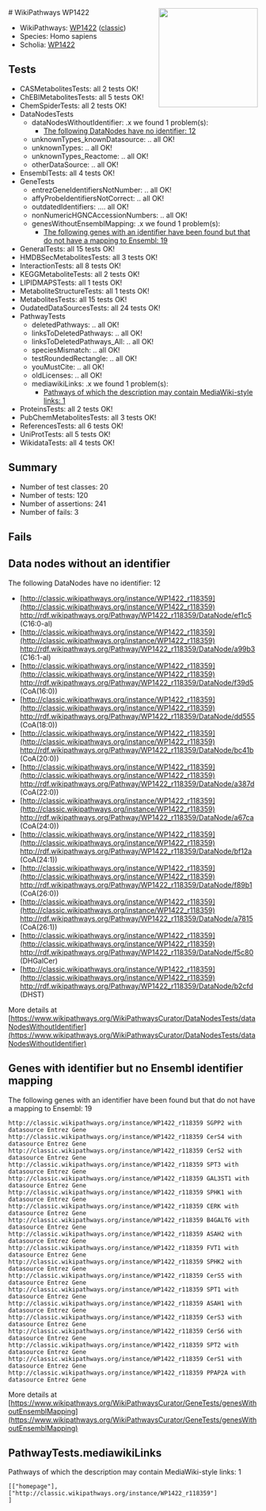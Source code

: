 <img style="float: right; width: 200px" src="https://upload.wikimedia.org/wikipedia/commons/thumb/8/83/Wplogo_with_text_500.png/640px-Wplogo_with_text_500.png" />
# WikiPathways WP1422

* WikiPathways: [WP1422](https://wikipathways.org/pathways/WP1422) ([classic](https://classic.wikipathways.org/instance/WP1422))
* Species: Homo sapiens
* Scholia: [WP1422](https://scholia.toolforge.org/wikipathways/WP1422)
## Tests
* CASMetabolitesTests: all 2 tests OK!
* ChEBIMetabolitesTests: all 5 tests OK!
* ChemSpiderTests: all 2 tests OK!
* DataNodesTests
    * dataNodesWithoutIdentifier: .x we found 1 problem(s):
        * [The following DataNodes have no identifier: 12](#8792c492)
    * unknownTypes_knownDatasource: .. all OK!
    * unknownTypes: .. all OK!
    * unknownTypes_Reactome: .. all OK!
    * otherDataSource: .. all OK!
* EnsemblTests: all 4 tests OK!
* GeneTests
    * entrezGeneIdentifiersNotNumber: .. all OK!
    * affyProbeIdentifiersNotCorrect: .. all OK!
    * outdatedIdentifiers: .... all OK!
    * nonNumericHGNCAccessionNumbers: .. all OK!
    * genesWithoutEnsemblMapping: .x we found 1 problem(s):
        * [The following genes with an identifier have been found but that do not have a mapping to Ensembl: 19](#c4e54316)
* GeneralTests: all 15 tests OK!
* HMDBSecMetabolitesTests: all 3 tests OK!
* InteractionTests: all 8 tests OK!
* KEGGMetaboliteTests: all 2 tests OK!
* LIPIDMAPSTests: all 1 tests OK!
* MetaboliteStructureTests: all 1 tests OK!
* MetabolitesTests: all 15 tests OK!
* OudatedDataSourcesTests: all 24 tests OK!
* PathwayTests
    * deletedPathways: .. all OK!
    * linksToDeletedPathways: .. all OK!
    * linksToDeletedPathways_All: .. all OK!
    * speciesMismatch: .. all OK!
    * testRoundedRectangle: .. all OK!
    * youMustCite: .. all OK!
    * oldLicenses: .. all OK!
    * mediawikiLinks: .x we found 1 problem(s):
        * [Pathways of which the description may contain MediaWiki-style links: 1](#da69cf45)
* ProteinsTests: all 2 tests OK!
* PubChemMetabolitesTests: all 3 tests OK!
* ReferencesTests: all 6 tests OK!
* UniProtTests: all 5 tests OK!
* WikidataTests: all 4 tests OK!


## Summary

* Number of test classes: 20
* Number of tests: 120
* Number of assertions: 241
* Number of fails: 3

## Fails

<a name="8792c492" />

## Data nodes without an identifier

The following DataNodes have no identifier: 12

* [http://classic.wikipathways.org/instance/WP1422_r118359](http://classic.wikipathways.org/instance/WP1422_r118359) http://rdf.wikipathways.org/Pathway/WP1422_r118359/DataNode/ef1c5 (C16:0-al)
* [http://classic.wikipathways.org/instance/WP1422_r118359](http://classic.wikipathways.org/instance/WP1422_r118359) http://rdf.wikipathways.org/Pathway/WP1422_r118359/DataNode/a99b3 (C16:1-al)
* [http://classic.wikipathways.org/instance/WP1422_r118359](http://classic.wikipathways.org/instance/WP1422_r118359) http://rdf.wikipathways.org/Pathway/WP1422_r118359/DataNode/f39d5 (CoA(16:0))
* [http://classic.wikipathways.org/instance/WP1422_r118359](http://classic.wikipathways.org/instance/WP1422_r118359) http://rdf.wikipathways.org/Pathway/WP1422_r118359/DataNode/dd555 (CoA(18:0))
* [http://classic.wikipathways.org/instance/WP1422_r118359](http://classic.wikipathways.org/instance/WP1422_r118359) http://rdf.wikipathways.org/Pathway/WP1422_r118359/DataNode/bc41b (CoA(20:0))
* [http://classic.wikipathways.org/instance/WP1422_r118359](http://classic.wikipathways.org/instance/WP1422_r118359) http://rdf.wikipathways.org/Pathway/WP1422_r118359/DataNode/a387d (CoA(22:0))
* [http://classic.wikipathways.org/instance/WP1422_r118359](http://classic.wikipathways.org/instance/WP1422_r118359) http://rdf.wikipathways.org/Pathway/WP1422_r118359/DataNode/a67ca (CoA(24:0))
* [http://classic.wikipathways.org/instance/WP1422_r118359](http://classic.wikipathways.org/instance/WP1422_r118359) http://rdf.wikipathways.org/Pathway/WP1422_r118359/DataNode/bf12a (CoA(24:1))
* [http://classic.wikipathways.org/instance/WP1422_r118359](http://classic.wikipathways.org/instance/WP1422_r118359) http://rdf.wikipathways.org/Pathway/WP1422_r118359/DataNode/f89b1 (CoA(26:0))
* [http://classic.wikipathways.org/instance/WP1422_r118359](http://classic.wikipathways.org/instance/WP1422_r118359) http://rdf.wikipathways.org/Pathway/WP1422_r118359/DataNode/a7815 (CoA(26:1))
* [http://classic.wikipathways.org/instance/WP1422_r118359](http://classic.wikipathways.org/instance/WP1422_r118359) http://rdf.wikipathways.org/Pathway/WP1422_r118359/DataNode/f5c80 (DHGalCer)
* [http://classic.wikipathways.org/instance/WP1422_r118359](http://classic.wikipathways.org/instance/WP1422_r118359) http://rdf.wikipathways.org/Pathway/WP1422_r118359/DataNode/b2cfd (DHST)


More details at [https://www.wikipathways.org/WikiPathwaysCurator/DataNodesTests/dataNodesWithoutIdentifier](https://www.wikipathways.org/WikiPathwaysCurator/DataNodesTests/dataNodesWithoutIdentifier)

<a name="c4e54316" />

## Genes with identifier but no Ensembl identifier mapping

The following genes with an identifier have been found but that do not have a mapping to Ensembl: 19
```
http://classic.wikipathways.org/instance/WP1422_r118359 SGPP2 with datasource Entrez Gene
http://classic.wikipathways.org/instance/WP1422_r118359 CerS4 with datasource Entrez Gene
http://classic.wikipathways.org/instance/WP1422_r118359 CerS2 with datasource Entrez Gene
http://classic.wikipathways.org/instance/WP1422_r118359 SPT3 with datasource Entrez Gene
http://classic.wikipathways.org/instance/WP1422_r118359 GAL3ST1 with datasource Entrez Gene
http://classic.wikipathways.org/instance/WP1422_r118359 SPHK1 with datasource Entrez Gene
http://classic.wikipathways.org/instance/WP1422_r118359 CERK with datasource Entrez Gene
http://classic.wikipathways.org/instance/WP1422_r118359 B4GALT6 with datasource Entrez Gene
http://classic.wikipathways.org/instance/WP1422_r118359 ASAH2 with datasource Entrez Gene
http://classic.wikipathways.org/instance/WP1422_r118359 FVT1 with datasource Entrez Gene
http://classic.wikipathways.org/instance/WP1422_r118359 SPHK2 with datasource Entrez Gene
http://classic.wikipathways.org/instance/WP1422_r118359 CerS5 with datasource Entrez Gene
http://classic.wikipathways.org/instance/WP1422_r118359 SPT1 with datasource Entrez Gene
http://classic.wikipathways.org/instance/WP1422_r118359 ASAH1 with datasource Entrez Gene
http://classic.wikipathways.org/instance/WP1422_r118359 CerS3 with datasource Entrez Gene
http://classic.wikipathways.org/instance/WP1422_r118359 CerS6 with datasource Entrez Gene
http://classic.wikipathways.org/instance/WP1422_r118359 SPT2 with datasource Entrez Gene
http://classic.wikipathways.org/instance/WP1422_r118359 CerS1 with datasource Entrez Gene
http://classic.wikipathways.org/instance/WP1422_r118359 PPAP2A with datasource Entrez Gene
```

More details at [https://www.wikipathways.org/WikiPathwaysCurator/GeneTests/genesWithoutEnsemblMapping](https://www.wikipathways.org/WikiPathwaysCurator/GeneTests/genesWithoutEnsemblMapping)

<a name="da69cf45" />

## PathwayTests.mediawikiLinks

Pathways of which the description may contain MediaWiki-style links: 1
```
[["homepage"],
["http://classic.wikipathways.org/instance/WP1422_r118359"]
]
```

